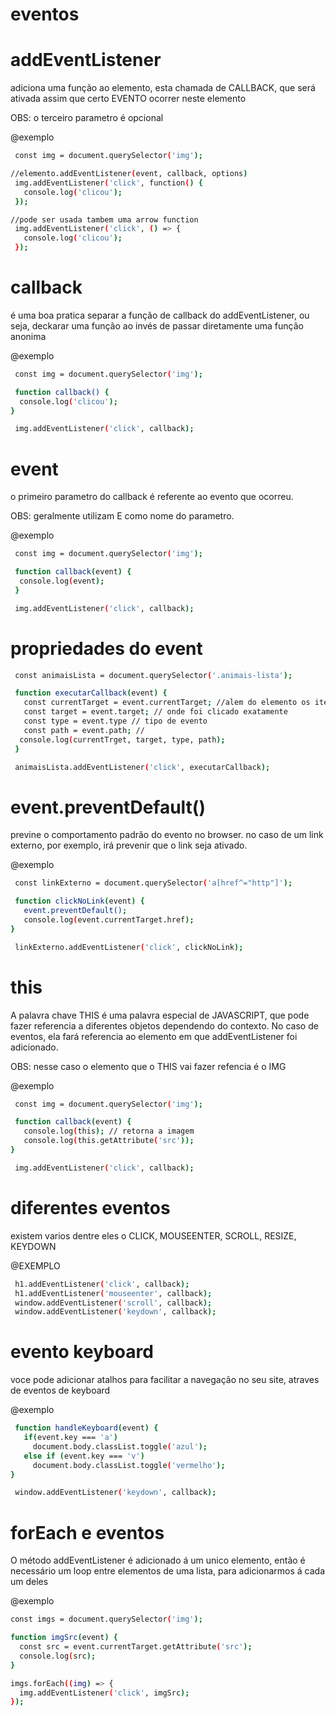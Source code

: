 # eventos #

# addEventListener #

adiciona uma função ao elemento, esta chamada de CALLBACK, que será ativada assim que certo EVENTO ocorrer neste elemento

OBS: o terceiro parametro é opcional

@exemplo 
```bash
 const img = document.querySelector('img');

//elemento.addEventListener(event, callback, options)
 img.addEventListener('click', function() {
   console.log('clicou');
 });

//pode ser usada tambem uma arrow function 
 img.addEventListener('click', () => {
   console.log('clicou');
 });
```
# callback #

é uma boa pratica separar a função de callback do addEventListener, ou seja, deckarar uma função ao invés de passar diretamente uma função anonima

@exemplo
```bash
 const img = document.querySelector('img');

 function callback() {
  console.log('clicou');
}

 img.addEventListener('click', callback);
```

# event #

o primeiro parametro do callback é referente ao evento que ocorreu.

OBS: geralmente utilizam E como nome do parametro.

@exemplo 
```bash
 const img = document.querySelector('img');

 function callback(event) {
  console.log(event);
 }

 img.addEventListener('click', callback);
```
# propriedades do event #

```bash
 const animaisLista = document.querySelector('.animais-lista');

 function executarCallback(event) {
   const currentTarget = event.currentTarget; //alem do elemento os itens que o envolvem
   const target = event.target; // onde foi clicado exatamente
   const type = event.type // tipo de evento
   const path = event.path; //
  console.log(currentTrget, target, type, path);
 }

 animaisLista.addEventListener('click', executarCallback);
```

# event.preventDefault() #

previne o comportamento padrão do evento no browser. no caso de um link externo, por exemplo, irá prevenir que o link seja ativado.

@exemplo
```bash
 const linkExterno = document.querySelector('a[href^="http"]');

 function clickNoLink(event) {
   event.preventDefault();
   console.log(event.currentTarget.href);
}

 linkExterno.addEventListener('click', clickNoLink);
```

# this #

A palavra chave THIS é uma palavra especial de JAVASCRIPT, que pode fazer referencia a diferentes objetos dependendo do contexto. No caso de eventos, ela fará referencia ao elemento em que addEventListener foi adicionado.

OBS: nesse caso o elemento que o THIS vai fazer refencia é o IMG

@exemplo 
```bash
 const img = document.querySelector('img');

 function callback(event) {
   console.log(this); // retorna a imagem
   console.log(this.getAttribute('src'));
}

 img.addEventListener('click', callback);
```

# diferentes eventos # 

existem varios dentre eles o CLICK, MOUSEENTER, SCROLL, RESIZE, KEYDOWN

@EXEMPLO
```bash
 h1.addEventListener('click', callback);
 h1.addEventListener('mouseenter', callback);
 window.addEventListener('scroll', callback);
 window.addEventListener('keydown', callback);
```

# evento keyboard #

voce pode adicionar atalhos para facilitar a navegação no seu site, atraves de eventos de keyboard

@exemplo
```bash
 function handleKeyboard(event) {
   if(event.key === 'a')
     document.body.classList.toggle('azul');
   else if (event.key === 'v')
     document.body.classList.toggle('vermelho');  
}

 window.addEventListener('keydown', callback);
```

# forEach e eventos #

O método addEventListener é adicionado á um unico elemento, então é necessário um loop entre elementos de uma lista, para adicionarmos á cada um deles

@exemplo 
```bash
const imgs = document.querySelector('img');

function imgSrc(event) {
  const src = event.currentTarget.getAttribute('src');
  console.log(src);
}

imgs.forEach((img) => {
  img.addEventListener('click', imgSrc);
});

```







